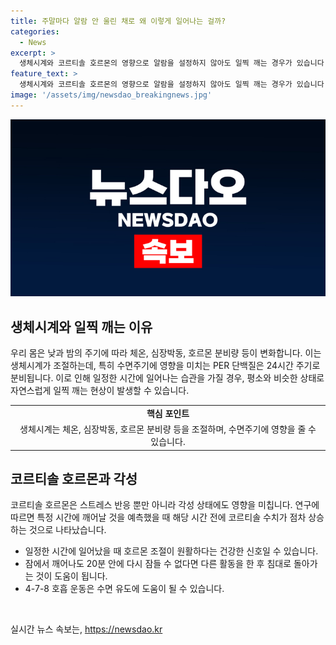 ```yaml
---
title: 주말마다 알람 안 울린 채로 왜 이렇게 일어나는 걸까?
categories:
  - News
excerpt: >
  생체시계와 코르티솔 호르몬의 영향으로 알람을 설정하지 않아도 일찍 깨는 경우가 있습니다. 생체시계는 체온, 심장박동, 호르몬 분비량을 조절하며, PER 단백질이 수면과 신체 기능을 조절합니다. 또한, 코르티솔 호르몬은 각성에 영향을 주는데, 연구 결과에 따르면 예상 깨는 시간에 따라 호르몬 수치가 달라집니다. 이러한 이유로 알람보다 먼저 깬다고 해서 건강에 이상이 있는 것은 아니지만, 잠에서 깨고 다시 잠들지 못하면 스트레스를 받을 수 있습니다. 이에 4-7-8 호흡 운동이나 침대에서 일어나 다른 활동을 하는 방법으로 수면에 도움을 줄 수 있습니다.
feature_text: >
  생체시계와 코르티솔 호르몬의 영향으로 알람을 설정하지 않아도 일찍 깨는 경우가 있습니다. 생체시계는 체온, 심장박동, 호르몬 분비량을 조절하며, PER 단백질이 수면과 신체 기능을 조절합니다. 또한, 코르티솔 호르몬은 각성에 영향을 주는데, 연구 결과에 따르면 예상 깨는 시간에 따라 호르몬 수치가 달라집니다. 이러한 이유로 알람보다 먼저 깬다고 해서 건강에 이상이 있는 것은 아니지만, 잠에서 깨고 다시 잠들지 못하면 스트레스를 받을 수 있습니다. 이에 4-7-8 호흡 운동이나 침대에서 일어나 다른 활동을 하는 방법으로 수면에 도움을 줄 수 있습니다.
image: '/assets/img/newsdao_breakingnews.jpg'
---
```


<p><img src="/assets/img/newsdao_breakingnews.jpg" alt="implanttips 속보" /></p>

<h2 data-ke-size="size26">생체시계와 일찍 깨는 이유</h2>

<p data-ke-size="size16">우리 몸은 낮과 밤의 주기에 따라 체온, 심장박동, 호르몬 분비량 등이 변화합니다. 이는 생체시계가 조절하는데, 특히 수면주기에 영향을 미치는 PER 단백질은 24시간 주기로 분비됩니다. 이로 인해 일정한 시간에 일어나는 습관을 가질 경우, 평소와 비슷한 상태로 자연스럽게 일찍 깨는 현상이 발생할 수 있습니다.</p>

<table>
    <tr>
        <td style="text-align: center; height: 17px;"><b>핵심 포인트</b></td>
    </tr>
    <tr>
        <td style="text-align: center; height: 17px;">생체시계는 체온, 심장박동, 호르몬 분비량 등을 조절하며, 수면주기에 영향을 줄 수 있습니다.</td>
    </tr>
</table>

<h2 data-ke-size="size26">코르티솔 호르몬과 각성</h2>

<p data-ke-size="size16">코르티솔 호르몬은 스트레스 반응 뿐만 아니라 각성 상태에도 영향을 미칩니다. 연구에 따르면 특정 시간에 깨어날 것을 예측했을 때 해당 시간 전에 코르티솔 수치가 점차 상승하는 것으로 나타났습니다.</p>

<ul>
    <li>일정한 시간에 일어났을 때 호르몬 조절이 원활하다는 건강한 신호일 수 있습니다.</li>
    <li>잠에서 깨어나도 20분 안에 다시 잠들 수 없다면 다른 활동을 한 후 침대로 돌아가는 것이 도움이 됩니다.</li>
    <li>4-7-8 호흡 운동은 수면 유도에 도움이 될 수 있습니다.</li>
</ul>

<p data-ke-size="size16">&nbsp;</p>
실시간 뉴스 속보는, <a href="https://newsdao.kr" rel="dofollow">https://newsdao.kr</a>


